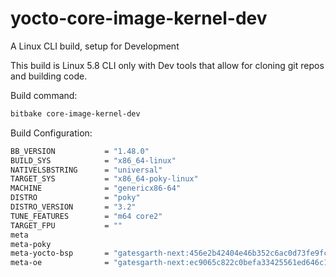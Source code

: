 # yocto-core-image-kernel-dev
A Linux CLI build, setup for Development

This build is Linux 5.8 CLI only with Dev tools that allow for cloning git repos and building code.

Build command:
```bash
bitbake core-image-kernel-dev
```

Build Configuration:
```bash
BB_VERSION           = "1.48.0"
BUILD_SYS            = "x86_64-linux"
NATIVELSBSTRING      = "universal"
TARGET_SYS           = "x86_64-poky-linux"
MACHINE              = "genericx86-64"
DISTRO               = "poky"
DISTRO_VERSION       = "3.2"
TUNE_FEATURES        = "m64 core2"
TARGET_FPU           = ""
meta
meta-poky
meta-yocto-bsp       = "gatesgarth-next:456e2b42404e46b352c6ac0d73fe9fcd594e5001"
meta-oe              = "gatesgarth-next:ec9065c822c0befa33425561ed646c1e734296fa"
```

